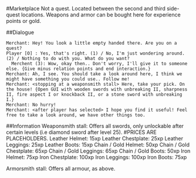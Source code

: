 #Marketplace 
Not a quest.
Located between the second and third side-quest locations. Weapons and armor can be bought here for experience points or gold.

##Dialogue
```
Merchant: Hey! You look a little empty handed there. Are you on a quest?
Player [O] : Yes, that's right. (1) / No, I'm just wondering around. (2) / Nothing to do with you. What do you want?
  Merchent (3): Wow, okay then.. Don't worry, I'll give it to someone else. {Give minus relation points and end interaction.}
Merchant: Ah, I see. You should take a look around here, I think we might have something you could use.. Follow me!
Merchant: <stopping at a weaponsmith stall> Here, take your pick. On the house! {Open GUI with wooden swords with unbreaking II, sharpness II, fire aspect I or knockback II, or a stone sword with unbreaking I.}
Merchant: No hurry!
Merchant: <after player has selected> I hope you find it useful! Feel free to take a look around, we have other things too.

```
##Information
Weaponsmith stall: Offers all swords, only unlockable after certain levels (i.e diamond sword after level 25).
#PRICES ARE PLACEHOLDERS.
  Leather Helmet: 15xp
  Leather Chestplate: 25xp
  Leather Leggings: 25xp
  Leather Boots: 15xp
    Chain / Gold Helmet: 50xp
    Chain / Gold Chestplate: 65xp
    Chain / Gold Leggings: 65xp
    Chain / Gold Boots: 50xp
  Iron Helmet: 75xp
  Iron Chestplate: 100xp
  Iron Leggings: 100xp
  Iron Boots: 75xp
  
Armorsmith stall: Offers all armour, as above.
